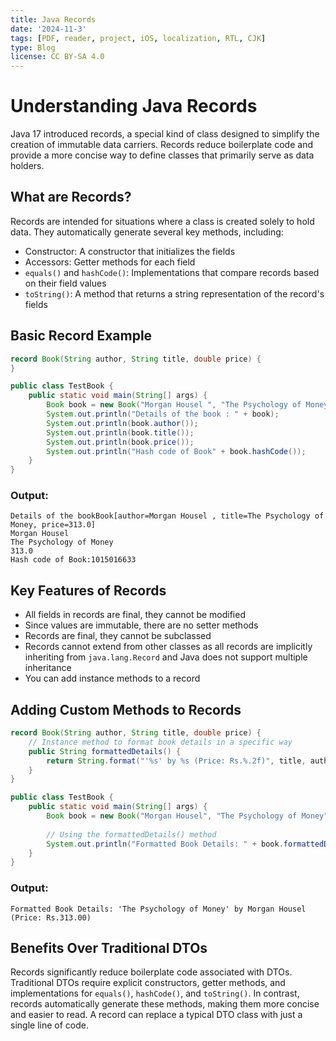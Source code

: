 ```yaml
---
title: Java Records
date: '2024-11-3'
tags: [PDF, reader, project, iOS, localization, RTL, CJK]
type: Blog
license: CC BY-SA 4.0
---
```


# Understanding Java Records

Java 17 introduced records, a special kind of class designed to simplify the creation of immutable data carriers. Records reduce boilerplate code and provide a more concise way to define classes that primarily serve as data holders.

## What are Records?

Records are intended for situations where a class is created solely to hold data. They automatically generate several key methods, including:
- Constructor: A constructor that initializes the fields
- Accessors: Getter methods for each field
- `equals()` and `hashCode()`: Implementations that compare records based on their field values
- `toString()`: A method that returns a string representation of the record's fields

## Basic Record Example

```java
record Book(String author, String title, double price) {
}

public class TestBook {
    public static void main(String[] args) {
        Book book = new Book("Morgan Housel ", "The Psychology of Money", 313);
        System.out.println("Details of the book : " + book);
        System.out.println(book.author());
        System.out.println(book.title());
        System.out.println(book.price());
        System.out.println("Hash code of Book" + book.hashCode());
    }
}
```

### Output:
```
Details of the bookBook[author=Morgan Housel , title=The Psychology of Money, price=313.0]
Morgan Housel
The Psychology of Money
313.0
Hash code of Book:1015016633
```

## Key Features of Records

- All fields in records are final, they cannot be modified
- Since values are immutable, there are no setter methods
- Records are final, they cannot be subclassed
- Records cannot extend from other classes as all records are implicitly inheriting from `java.lang.Record` and Java does not support multiple inheritance
- You can add instance methods to a record

## Adding Custom Methods to Records

```java
record Book(String author, String title, double price) {
    // Instance method to format book details in a specific way
    public String formattedDetails() {
        return String.format("'%s' by %s (Price: Rs.%.2f)", title, author, price);
    }
}

public class TestBook {
    public static void main(String[] args) {
        Book book = new Book("Morgan Housel", "The Psychology of Money", 313);
        
        // Using the formattedDetails() method
        System.out.println("Formatted Book Details: " + book.formattedDetails());
    }
}
```

### Output:
```
Formatted Book Details: 'The Psychology of Money' by Morgan Housel (Price: Rs.313.00)
```

## Benefits Over Traditional DTOs

Records significantly reduce boilerplate code associated with DTOs. Traditional DTOs require explicit constructors, getter methods, and implementations for `equals()`, `hashCode()`, and `toString()`. In contrast, records automatically generate these methods, making them more concise and easier to read. A record can replace a typical DTO class with just a single line of code.
